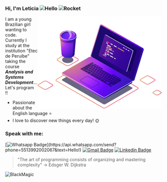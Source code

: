 ### Hi, I'm Leticia <img src="https://user-images.githubusercontent.com/1303154/88677602-1635ba80-d120-11ea-84d8-d263ba5fc3c0.gif" width="28px" alt="Hello">  <img src="https://media2.giphy.com/media/14u2xf1flRHgacyWu6/giphy.gif" width="28px" alt="Rocket">

<img src="https://github.com/devLeSilverio/devLeSilverio/blob/master/computer-illustration.png" min-width="400px" max-width="400px" width="400px" align="right" alt="Computador">

 I am a young Brazilian girl wanting to code. <br>
 Currently I study at the institution "Etec de Peruibe" taking the course ***Analysis and Systems Development***... <br>
 Let's program !!

* Passionate about the English language ⭐ 
* I love to discover new things every day! 🌞 
 

### Speak with me:

[![Whatsapp Badge](https://img.shields.io/badge/-Whatsapp-4CA143?style=flat-square&labelColor=4CA143&logo=whatsapp&logoColor=white&link=https://api.whatsapp.com/send?phone=5513992002067&text=Hello!)](https://api.whatsapp.com/send?phone=5513992002067&text=Hello!)
[![Gmail Badge](https://img.shields.io/badge/-Gmail-c14438?style=flat-square&logo=Gmail&logoColor=white&link=mailto:lele.silverio@hotmail.com)](mailto:lele.silverio@hotmail.com)
[![Linkedin Badge](https://img.shields.io/badge/-LinkedIn-blue?style=flat-square&logo=Linkedin&logoColor=white&link=https://www.linkedin.com/in/leticia-silverio-72634a1b8/)](https://www.linkedin.com/in/leticia-silverio-72634a1b8)



> "The art of programming consists of organizing and mastering complexity" -> Edsger W. Dijkstra


![BlackMagic](https://forthebadge.com/images/badges/powered-by-black-magic.svg)

